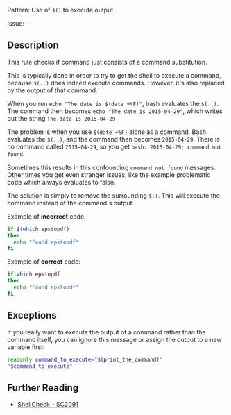 Pattern: Use of `$()` to execute output

Issue: -

## Description

This rule checks if command just consists of a command substitution.

This is typically done in order to try to get the shell to execute a command, because `$(..)` does indeed execute commands. However, it's also replaced by the output of that command.

When you run `echo "The date is $(date +%F)"`, bash evaluates the `$(..)`. The command then becomes `echo "The date is 2015-04-29"`, which writes out the string `The date is 2015-04-29`

The problem is when you use `$(date +%F)` alone as a command. Bash evaluates the `$(..)`, and the command then becomes `2015-04-29`. There is no command called `2015-04-29`, so you get `bash: 2015-04-29: command not found`.

Sometimes this results in this confounding `command not found` messages. Other times you get even stranger issues, like the example problematic code which always evaluates to false.

The solution is simply to remove the surrounding `$()`. This will execute the command instead of the command's output.

Example of **incorrect** code:

```sh
if $(which epstopdf)
then
  echo "Found epstopdf"
fi
```

Example of **correct** code:

```sh
if which epstopdf
then
  echo "Found epstopdf"
fi
```

## Exceptions

If you really want to execute the output of a command rather than the command itself, you can ignore this message or assign the output to a new variable first:

```sh
readonly command_to_execute="$(print_the_command)"
"$command_to_execute"
```

## Further Reading

* [ShellCheck - SC2091](https://github.com/koalaman/shellcheck/wiki/SC2091)
